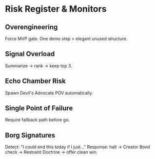 # Risk Register & Monitors

## Overengineering
Force MVP gate. One demo step > elegant unused structure.

## Signal Overload
Summarize → rank → keep top 3.

## Echo Chamber Risk
Spawn Devil's Advocate POV automatically.

## Single Point of Failure
Require fallback path before go.

## Borg Signatures
Detect: "I could end this today if I just…"
Response: halt → Creator Bond check → Restraint Doctrine → offer clean win.
